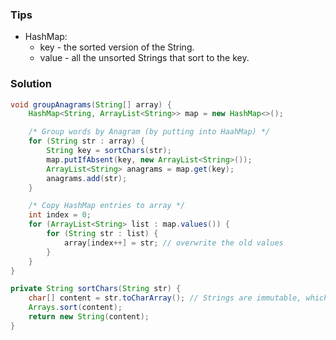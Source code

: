 ### Tips

- HashMap:
  - key -   the sorted version of the String.
  - value - all the unsorted Strings that sort to the key.

### Solution

```java
void groupAnagrams(String[] array) {
    HashMap<String, ArrayList<String>> map = new HashMap<>();

    /* Group words by Anagram (by putting into HaahMap) */
    for (String str : array) {
        String key = sortChars(str);
        map.putIfAbsent(key, new ArrayList<String>());
        ArrayList<String> anagrams = map.get(key);
        anagrams.add(str);
    }

    /* Copy HashMap entries to array */
    int index = 0;
    for (ArrayList<String> list : map.values()) {
        for (String str : list) {
            array[index++] = str; // overwrite the old values
        }
    }
}

private String sortChars(String str) {
    char[] content = str.toCharArray(); // Strings are immutable, which is why we convert to char[] first
    Arrays.sort(content);
    return new String(content);
}
```
